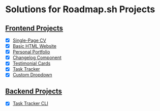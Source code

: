 # Solutions for Roadmap.sh Projects

## [Frontend Projects](https://roadmap.sh/frontend)

- [x] [Single-Page CV](https://roadmap.sh/projects/single-page-cv)
- [x] [Basic HTML Website](https://roadmap.sh/projects/basic-html-website)
- [x] [Personal Portfolio](https://roadmap.sh/projects/portfolio-website)
- [x] [Changelog Component](https://roadmap.sh/projects/changelog-component)
- [x] [Testimonial Cards](https://roadmap.sh/projects/testimonial-cards)
- [x] [Task Tracker](https://roadmap.sh/projects/task-tracker-js)
- [x] [Custom Dropdown](https://roadmap.sh/projects/custom-dropdown)

## [Backend Projects](https://roadmap.sh/backend)
- [x] [Task Tracker CLI](https://roadmap.sh/projects/task-tracker)
